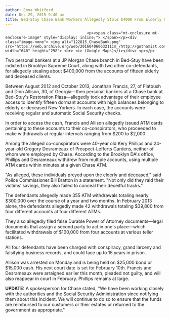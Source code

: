 ```yaml
---
author: Emma Whitford
date: Dec 29, 2015 9:40 am
title: Bed-Stuy Chase Bank Workers Allegedly Stole $400K From Elderly & Deceased Clients
---
```


	
										<p><span class="mt-enclosure mt-enclosure-image" style="display: inline;"> </span></p><div class="image-none"> <img alt="122815_ChaseBank.png" src="https://web.archive.org/web/20160406063211im_/http://gothamist.com/attachments/nyc_ewhitford/122815_ChaseBank.png" width="640" height="298"> <br> <i> (Google Maps)</i></div> <p></p>

<p>Two personal bankers at a JP Morgan Chase branch in Bed-Stuy have been indicted in Brooklyn Supreme Court, along with two other co-defendants, for allegedly stealing about $400,000 from the accounts of fifteen elderly and deceased clients. </p>

<p>Between August 2012 and October 2013, Jonathan Francis, 27, of Flatbush and Dion Allison, 30, of Georgia&#x2014;then personal bankers at a Chase bank at Bed-Stuy&apos;s Restoration Plaza&#x2014;allegedly took advantage of their employee access to identify fifteen dormant accounts with high balances belonging to elderly or deceased New Yorkers. In each case, the accounts were receiving regular and automatic Social Security checks. </p>

<p>In order to access the cash, Francis and Allison allegedly issued ATM cards pertaining to these accounts to their co-conspirators, who proceeded to make withdrawals at regular intervals ranging from $200 to $2,000. </p>

<p>Among the alleged co-conspirators were 40-year old Kery Phillips and 24-year-old Gregory Desrameaux of Prospect-Lefferts Gardens, neither of whom were employed by Chase. According to the Brooklyn DA&apos;s office, Phillips and Desrameaux withdrew from multiple accounts, using multiple ATM cards within minutes at a given Chase ATM. </p>

<p>&quot;As alleged, these individuals preyed upon the elderly and deceased,&quot; said Police Commissioner Bill Bratton in a statement. &quot;Not only did they raid their victims&#x2019; savings, they also failed to conceal their deceitful tracks.&quot; </p>

<p>The defendants allegedly made 355 ATM withdrawals totaling nearly $300,000 over the course of a year and two months. In February 2013 alone, the defendants allegedly made 42 withdrawals totaling $39,800 from four different accounts at four different ATMs. </p>

<p>They also allegedly filed false Durable Power of Attorney documents&#x2014;legal documents that assign a second party to act in one&apos;s place&#x2014;which facilitated withdrawals of $100,000 from four accounts at various teller stations. </p>

<p>All four defendants have been charged with conspiracy, grand larceny and falsifying business records, and could face up to 15 years in prison. </p>

<p>Allison was arrested on Monday and is being held on $25,000 bond or $15,000 cash. His next court date is set for February 10th. Francis and Desrameaux were arraigned earlier this month, pleaded not guilty, and will also reappear in court in February. Phillips remains at large. </p>

<p><strong>UPDATE:</strong> A spokesperson for Chase stated, &quot;We have been working closely with the authorities and the Social Security Administration since notifying them about this incident. We will continue to do so to ensure that the funds are reimbursed to our customers or their estates or returned to the government as appropriate.&quot; </p>					
										
									
				